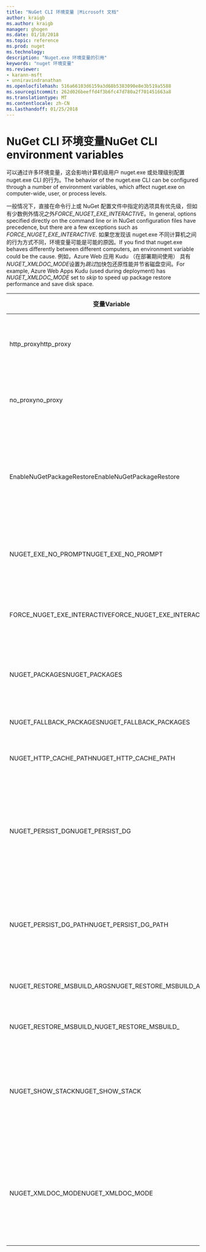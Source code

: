 ```yaml
---
title: "NuGet CLI 环境变量 |Microsoft 文档"
author: kraigb
ms.author: kraigb
manager: ghogen
ms.date: 01/18/2018
ms.topic: reference
ms.prod: nuget
ms.technology: 
description: "Nuget.exe 环境变量的引用"
keywords: "nuget 环境变量"
ms.reviewer:
- karann-msft
- unniravindranathan
ms.openlocfilehash: 516a66103d6159a3d68b5383090e8e3b519a5588
ms.sourcegitcommit: 262d026beeffd4f3b6fc47d780a2f701451663a8
ms.translationtype: MT
ms.contentlocale: zh-CN
ms.lasthandoff: 01/25/2018
---
```

# <a name="nuget-cli-environment-variables"></a><span data-ttu-id="5ced4-104">NuGet CLI 环境变量</span><span class="sxs-lookup"><span data-stu-id="5ced4-104">NuGet CLI environment variables</span></span>

<span data-ttu-id="5ced4-105">可以通过许多环境变量，这会影响计算机级用户 nuget.exe 或处理级别配置 nuget.exe CLI 的行为。</span><span class="sxs-lookup"><span data-stu-id="5ced4-105">The behavior of the nuget.exe CLI can be configured through a number of environment variables, which affect nuget.exe on computer-wide, user, or process levels.</span></span>

<span data-ttu-id="5ced4-106">一般情况下，直接在命令行上或 NuGet 配置文件中指定的选项具有优先级，但如有少数例外情况之外*FORCE_NUGET_EXE_INTERACTIVE*。</span><span class="sxs-lookup"><span data-stu-id="5ced4-106">In general, options specified directly on the command line or in NuGet configuration files have precedence, but there are a few exceptions such as *FORCE_NUGET_EXE_INTERACTIVE*.</span></span> <span data-ttu-id="5ced4-107">如果您发现该 nuget.exe 不同计算机之间的行为方式不同，环境变量可能是可能的原因。</span><span class="sxs-lookup"><span data-stu-id="5ced4-107">If you find that nuget.exe behaves differently between different computers, an environment variable could be the cause.</span></span> <span data-ttu-id="5ced4-108">例如，Azure Web 应用 Kudu （在部署期间使用） 具有*NUGET_XMLDOC_MODE*设置为*跳过*加快包还原性能并节省磁盘空间。</span><span class="sxs-lookup"><span data-stu-id="5ced4-108">For example, Azure Web Apps Kudu (used during deployment) has *NUGET_XMLDOC_MODE* set to *skip* to speed up package restore performance and save disk space.</span></span>

| <span data-ttu-id="5ced4-109">变量</span><span class="sxs-lookup"><span data-stu-id="5ced4-109">Variable</span></span> | <span data-ttu-id="5ced4-110">描述</span><span class="sxs-lookup"><span data-stu-id="5ced4-110">Description</span></span> | <span data-ttu-id="5ced4-111">备注</span><span class="sxs-lookup"><span data-stu-id="5ced4-111">Remarks</span></span> |
| --- | --- | --- |
| <span data-ttu-id="5ced4-112">http_proxy</span><span class="sxs-lookup"><span data-stu-id="5ced4-112">http_proxy</span></span> | <span data-ttu-id="5ced4-113">用于 NuGet HTTP 操作的 http 代理。</span><span class="sxs-lookup"><span data-stu-id="5ced4-113">Http proxy used for NuGet HTTP operations.</span></span> | <span data-ttu-id="5ced4-114">这将指定为`http://<username>:<password>@proxy.com`。</span><span class="sxs-lookup"><span data-stu-id="5ced4-114">This would be specified as `http://<username>:<password>@proxy.com`.</span></span> |
| <span data-ttu-id="5ced4-115">no_proxy</span><span class="sxs-lookup"><span data-stu-id="5ced4-115">no_proxy</span></span> | <span data-ttu-id="5ced4-116">配置从使用代理跳过的域。</span><span class="sxs-lookup"><span data-stu-id="5ced4-116">Configures domains to bypass from using proxy.</span></span> | <span data-ttu-id="5ced4-117">指定为用逗号 （，） 分隔的域。</span><span class="sxs-lookup"><span data-stu-id="5ced4-117">Specified as domains separated by comma (,).</span></span> |
| <span data-ttu-id="5ced4-118">EnableNuGetPackageRestore</span><span class="sxs-lookup"><span data-stu-id="5ced4-118">EnableNuGetPackageRestore</span></span> | <span data-ttu-id="5ced4-119">如果 NuGet 应隐式授予同意的情况下，如果需要在还原包用于的标志。</span><span class="sxs-lookup"><span data-stu-id="5ced4-119">Flag for if NuGet should implicitly grant consent if that's required by package on restore.</span></span> | <span data-ttu-id="5ced4-120">指定指定的标志</span><span class="sxs-lookup"><span data-stu-id="5ced4-120">Specified flag is specified</span></span> | <span data-ttu-id="5ced4-121">作为*true*或*1*，未设置视为标志的任何其他值。</span><span class="sxs-lookup"><span data-stu-id="5ced4-121">as *true* or *1*, any other value treated as flag not set.</span></span> |
| <span data-ttu-id="5ced4-122">NUGET_EXE_NO_PROMPT</span><span class="sxs-lookup"><span data-stu-id="5ced4-122">NUGET_EXE_NO_PROMPT</span></span> | <span data-ttu-id="5ced4-123">会使该 exe 用于提示输入凭据。</span><span class="sxs-lookup"><span data-stu-id="5ced4-123">Prevents the exe for prompting for credentials.</span></span>| <span data-ttu-id="5ced4-124">任何值，除了 null 或空字符串将被视为此标记集/true。</span><span class="sxs-lookup"><span data-stu-id="5ced4-124">Any value except null or empty string will be treated as this flag set/true.</span></span> |
<span data-ttu-id="5ced4-125">FORCE_NUGET_EXE_INTERACTIVE</span><span class="sxs-lookup"><span data-stu-id="5ced4-125">FORCE_NUGET_EXE_INTERACTIVE</span></span> | <span data-ttu-id="5ced4-126">要强制交互模式的全局环境变量。</span><span class="sxs-lookup"><span data-stu-id="5ced4-126">Global environment variable to force interactive mode.</span></span> | <span data-ttu-id="5ced4-127">任何值，除了 null 或空字符串将被视为此标记集/true。</span><span class="sxs-lookup"><span data-stu-id="5ced4-127">Any value except null or empty string will be treated as this flag set/true.</span></span> |
| <span data-ttu-id="5ced4-128">NUGET_PACKAGES</span><span class="sxs-lookup"><span data-stu-id="5ced4-128">NUGET_PACKAGES</span></span> | <span data-ttu-id="5ced4-129">为包是存储 / 缓存其中的路径。</span><span class="sxs-lookup"><span data-stu-id="5ced4-129">Path to where packages are stored / cached.</span></span> | <span data-ttu-id="5ced4-130">指定为绝对路径。</span><span class="sxs-lookup"><span data-stu-id="5ced4-130">Specified as absolute path.</span></span> |
| <span data-ttu-id="5ced4-131">NUGET_FALLBACK_PACKAGES</span><span class="sxs-lookup"><span data-stu-id="5ced4-131">NUGET_FALLBACK_PACKAGES</span></span> | <span data-ttu-id="5ced4-132">全局回退包文件夹。</span><span class="sxs-lookup"><span data-stu-id="5ced4-132">Global fallback packages folders.</span></span> | <span data-ttu-id="5ced4-133">用分号 （;） 分隔的绝对文件夹路径。</span><span class="sxs-lookup"><span data-stu-id="5ced4-133">Absolute folder paths separated by semicolon (;).</span></span> |
| <span data-ttu-id="5ced4-134">NUGET_HTTP_CACHE_PATH</span><span class="sxs-lookup"><span data-stu-id="5ced4-134">NUGET_HTTP_CACHE_PATH</span></span> | <span data-ttu-id="5ced4-135">HTTP 缓存文件夹。</span><span class="sxs-lookup"><span data-stu-id="5ced4-135">HTTP cache folder.</span></span> | <span data-ttu-id="5ced4-136">指定为绝对路径。</span><span class="sxs-lookup"><span data-stu-id="5ced4-136">Specified as absolute path.</span></span> |
| <span data-ttu-id="5ced4-137">NUGET_PERSIST_DG</span><span class="sxs-lookup"><span data-stu-id="5ced4-137">NUGET_PERSIST_DG</span></span> | <span data-ttu-id="5ced4-138">标志指示是否应保持 dg 文件 （MSBuild 中收集的数据）。</span><span class="sxs-lookup"><span data-stu-id="5ced4-138">Flag indicating if dg files (data collected from MSBuild) should be persisted.</span></span> | <span data-ttu-id="5ced4-139">指定为*true*或*false* （默认），如果 NUGET_PERSIST_DG_PATH 未设置将存储到临时目录 （NuGetScratch 文件夹当前环境临时目录中）。</span><span class="sxs-lookup"><span data-stu-id="5ced4-139">Specified as *true* or *false* (default), if NUGET_PERSIST_DG_PATH not set will be stored to temporary directory (NuGetScratch folder in current environment temp directory).</span></span> |
| <span data-ttu-id="5ced4-140">NUGET_PERSIST_DG_PATH</span><span class="sxs-lookup"><span data-stu-id="5ced4-140">NUGET_PERSIST_DG_PATH</span></span> | <span data-ttu-id="5ced4-141">若要保留 dg 文件的路径。</span><span class="sxs-lookup"><span data-stu-id="5ced4-141">Path to persist dg files.</span></span> | <span data-ttu-id="5ced4-142">指定为绝对路径，此选项是时才使用*NUGET_PERSIST_DG*设置为 true。</span><span class="sxs-lookup"><span data-stu-id="5ced4-142">Specified as absolute path, this option is only used when *NUGET_PERSIST_DG* is set to true.</span></span> |
| <span data-ttu-id="5ced4-143">NUGET_RESTORE_MSBUILD_ARGS</span><span class="sxs-lookup"><span data-stu-id="5ced4-143">NUGET_RESTORE_MSBUILD_ARGS</span></span> | <span data-ttu-id="5ced4-144">设置其他 MSBuild 自变量。</span><span class="sxs-lookup"><span data-stu-id="5ced4-144">Sets additional MSBuild arguments.</span></span> |
| <span data-ttu-id="5ced4-145">NUGET_RESTORE_MSBUILD_</span><span class="sxs-lookup"><span data-stu-id="5ced4-145">NUGET_RESTORE_MSBUILD_</span></span>| <span data-ttu-id="5ced4-146">详细级别</span><span class="sxs-lookup"><span data-stu-id="5ced4-146">Verbosity</span></span> |<span data-ttu-id="5ced4-147">设置 MSBuild 日志详细信息。</span><span class="sxs-lookup"><span data-stu-id="5ced4-147">Sets the MSBuild log verbosity.</span></span> | <span data-ttu-id="5ced4-148">默认值是*quiet* ("/ v: q")。</span><span class="sxs-lookup"><span data-stu-id="5ced4-148">Default is *quiet* ("/v:q").</span></span> <span data-ttu-id="5ced4-149">可能的值*q [uiet]*， *m [最低]*， *n [ormal]*， *d [etailed]*，和*diag [nostic]*。</span><span class="sxs-lookup"><span data-stu-id="5ced4-149">Possible values *q[uiet]*, *m[inimal]*, *n[ormal]*, *d[etailed]*, and *diag[nostic]*.</span></span> |
| <span data-ttu-id="5ced4-150">NUGET_SHOW_STACK</span><span class="sxs-lookup"><span data-stu-id="5ced4-150">NUGET_SHOW_STACK</span></span> | <span data-ttu-id="5ced4-151">确定是否应该向用户显示完整的异常 （包括堆栈跟踪）。</span><span class="sxs-lookup"><span data-stu-id="5ced4-151">Determines whether the full exception (including stack trace) should be displayed to the user.</span></span> | <span data-ttu-id="5ced4-152">指定为*true*或*false* （默认值）。</span><span class="sxs-lookup"><span data-stu-id="5ced4-152">Specified as *true* or *false* (default).</span></span> |
| <span data-ttu-id="5ced4-153">NUGET_XMLDOC_MODE</span><span class="sxs-lookup"><span data-stu-id="5ced4-153">NUGET_XMLDOC_MODE</span></span> | <span data-ttu-id="5ced4-154">确定应如何处理程序集 XML 文档文件提取。</span><span class="sxs-lookup"><span data-stu-id="5ced4-154">Determines how assemblies XML documentation file extraction should be handled.</span></span> | <span data-ttu-id="5ced4-155">支持的模式为*跳过*（不提取 XML 文档文件），*压缩*（作为 zip 存档中存储 XML 文档文件） 或*无*（默认值为，将 XML 文档文件视为常规文件）。</span><span class="sxs-lookup"><span data-stu-id="5ced4-155">Supported modes are *skip* (do not extract XML documentation files), *compress* (store XML doc files as a zip archive) or *none* (default, treat XML doc files as regular files).</span></span> |
